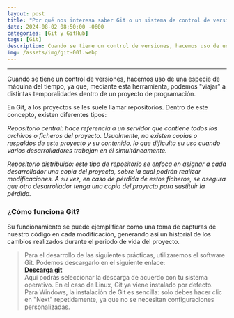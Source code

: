 ```yaml
---
layout: post
title: "Por qué nos interesa saber Git o un sistema de control de versiones"
date: 2024-08-02 08:50:00 -0600
categories: [Git y GitHub]
tags: [Git]
description: Cuando se tiene un control de versiones, hacemos uso de una especie de máquina del tiempo, ya que, mediante ella, podremos viajar a distintas temporalidades dentro de un proyecto de programación.....
img: /assets/img/git-001.webp
---
```


--- 

Cuando se tiene un control de versiones, hacemos uso de una especie de máquina del tiempo, ya que, mediante esta herramienta, podemos "viajar" a distintas temporalidades dentro de un proyecto de programación.

En Git, a los proyectos se les suele llamar repositorios. Dentro de este concepto, existen diferentes tipos:

*Repositorio central: hace referencia a un servidor que contiene todos los archivos o ficheros del proyecto. Usualmente, no existen copias o respaldos de este proyecto y su contenido, lo que dificulta su uso cuando varios desarrolladores trabajan en él simultáneamente.*

*Repositorio distribuido: este tipo de repositorio se enfoca en asignar a cada desarrollador una copia del proyecto, sobre la cual podrán realizar modificaciones. A su vez, en caso de pérdida de estos ficheros, se asegura que otro desarrollador tenga una copia del proyecto para sustituir la pérdida.*

### ¿Cómo funciona Git?

Su funcionamiento se puede ejemplificar como una toma de capturas de nuestro código en cada modificación, generando así un historial de los cambios realizados durante el periodo de vida del proyecto.

>Para el desarrollo de las siguientes prácticas, utilizaremos el software Git. Podemos descargarlo en el siguiente enlace:  
><a href="https://git-scm.com/downloads" target="_blank"><strong>Descarga git</strong></a>  
>Aquí podrás seleccionar la descarga de acuerdo con tu sistema operativo. En el caso de Linux, Git ya viene instalado por defecto. Para Windows, la instalación de Git es sencilla: solo debes hacer clic en "Next" repetidamente, ya que no se necesitan configuraciones personalizadas.  
